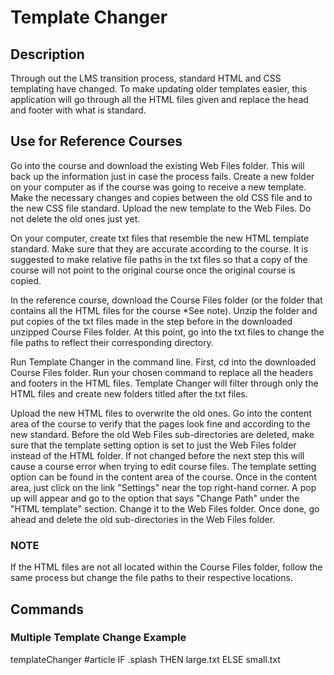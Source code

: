 # Template Changer

## Description
Through out the LMS transition process, standard HTML and CSS templating have changed.  To make updating older templates easier, this application will go through all the HTML files given and replace the head and footer with what is standard.

## Use for Reference Courses
Go into the course and download the existing Web Files folder.  This will back up the information just in case the process fails.  Create a new folder on your computer as if the course was going to receive a new template.  Make the necessary changes and copies between the old CSS file and to the new CSS file standard.  Upload the new template to the Web Files.  Do not delete the old ones just yet.

On your computer, create txt files that resemble the new HTML template standard.  Make sure that they are accurate according to the course.  It is suggested to make relative file paths in the txt files so that a copy of the course will not point to the original course once the original course is copied.

In the reference course, download the Course Files folder (or the folder that contains all the HTML files for the course *See note).  Unzip the folder and put copies of the txt files made in the step before in the downloaded unzipped Course Files folder.  At this point, go into the txt files to change the file paths to reflect their corresponding directory.

Run Template Changer in the command line.  First, cd into the downloaded Course Files folder.  Run your chosen command to replace all the headers and footers in the HTML files. Template Changer will filter through only the HTML files and create new folders titled after the txt files.

Upload the new HTML files to overwrite the old ones.  Go into the content area of the course to verify that the pages look fine and according to the new standard.  Before the old Web Files sub-directories are deleted, make sure that the template setting option is set to just the Web Files folder instead of the HTML folder.  If not changed before the next step this will cause a course error when trying to edit course files.  The template setting option can be found in the content area of the course.  Once in the content area, just click on the link "Settings" near the top right-hand corner.  A pop up will appear and go to the option that says "Change Path" under the "HTML template" section. Change it to the Web Files folder.  Once done, go ahead and delete the old sub-directories in the Web Files folder.

### NOTE
If the HTML files are not all located within the Course Files folder, follow the same process but change the file paths to their respective locations.

## Commands
### Multiple Template Change Example
templateChanger #article IF .splash THEN large.txt ELSE small.txt
